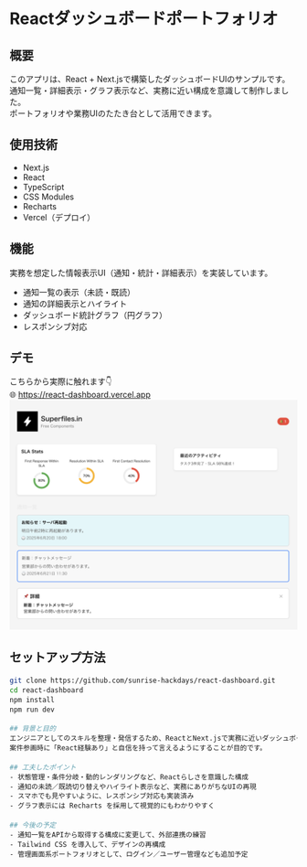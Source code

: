 # Reactダッシュボードポートフォリオ

## 概要
このアプリは、React + Next.jsで構築したダッシュボードUIのサンプルです。  
通知一覧・詳細表示・グラフ表示など、実務に近い構成を意識して制作しました。  
ポートフォリオや業務UIのたたき台として活用できます。

## 使用技術
- Next.js
- React
- TypeScript
- CSS Modules
- Recharts
- Vercel（デプロイ）

## 機能
実務を想定した情報表示UI（通知・統計・詳細表示）を実装しています。

- 通知一覧の表示（未読・既読）
- 通知の詳細表示とハイライト
- ダッシュボード統計グラフ（円グラフ）
- レスポンシブ対応

## デモ
こちらから実際に触れます👇  
🌐 https://react-dashboard.vercel.app
![UIイメージ](./public/screenshot.png)

## セットアップ方法
```bash
git clone https://github.com/sunrise-hackdays/react-dashboard.git  
cd react-dashboard  
npm install  
npm run dev

## 背景と目的
エンジニアとしてのスキルを整理・発信するため、ReactとNext.jsで実務に近いダッシュボードUIを制作。
案件参画時に「React経験あり」と自信を持って言えるようにすることが目的です。

## 工夫したポイント
- 状態管理・条件分岐・動的レンダリングなど、Reactらしさを意識した構成
- 通知の未読／既読切り替えやハイライト表示など、実務にありがちなUIの再現
- スマホでも見やすいように、レスポンシブ対応も実装済み
- グラフ表示には Recharts を採用して視覚的にもわかりやすく

## 今後の予定
- 通知一覧をAPIから取得する構成に変更して、外部連携の練習
- Tailwind CSS を導入して、デザインの再構成
- 管理画面系ポートフォリオとして、ログイン／ユーザー管理なども追加予定